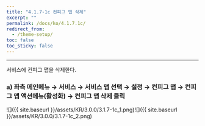 ```yaml
---
title: "4.1.7-1c 컨피그 맵 삭제"
excerpt: ""
permalink: /docs/ko/4.1.7.1c/
redirect_from:
  - /theme-setup/
toc: false
toc_sticky: false
---
```


---
서비스에 컨피그 맵을 삭제한다.

### a\) 좌측 메인메뉴 → 서비스 → 서비스 맵 선택 → 설정 → 컨피그 맵 → 컨피그 맵 액션메뉴\(활성화\) →  컨피그 맵 삭제 클릭
![]({{ site.baseurl }}/assets/KR/3.0.0/3.1.7-1c_1.png)![]({{ site.baseurl }}/assets/KR/3.0.0/3.1.7-1c_2.png)

